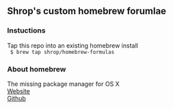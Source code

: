 ## Shrop's custom homebrew forumlae

### Instuctions
Tap this repo into an existing homebrew install  
<code>
$ brew tap shrop/homebrew-formulas
</code>

### About homebrew
The missing package manager for OS X  
[Website](http://mxcl.github.com/homebrew)  
[Github](https://github.com/mxcl/homebrew)  
